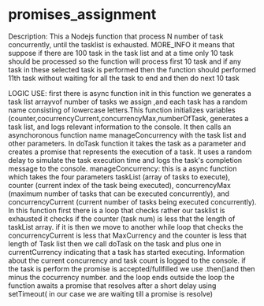 # promises_assignment


Description:
This a Nodejs function that process N number of task concurrently, until the tasklist is exhausted.
MORE_INFO
it means that suppose if there are 100 task in the task list and at a time only 10 task should be processed so the function will process first 10 task and if any task in these selected task is performed then the function should performed 11th task without waiting for all the task to end and then do next 10 task

LOGIC USE:
first there is async function init in this function we generates a task list arrayvof number of tasks we assign ,and each task has a random name consisting of lowercase letters.This  function initializes variables (counter,cocurrencyCurrent,concurrencyMax,numberOfTask, generates a task list, and logs relevant information to the console. It then calls an asynchoronous function name  manageConcurrency with the task list and other parameters.
In doTask function it takes the task as a parameter and creates a promise that represents the execution of a task. It uses a random delay to simulate the task execution time and logs the task's completion message to the console.
manageConcurrency:
this is a async function which takes the  four parameters taskList (array of tasks to execute), counter (current index of the task being executed), concurrencyMax (maximum number of tasks that can be executed concurrently), and concurrencyCurrent (current number of tasks being executed concurrently). In this function first there is a loop that checks rather our tasklist is exhausted it checks if the counter (task num)  is less that the length of taskList array. if it is then we move to another while loop that checks the concurrencyCurrent is less that MaxCurrency and the counter is less that length of Task list then we call doTask on the task  and plus one in currentCurrency indicating that a task has started executing. Information about the current concurrency and task count is logged to the console. 
if the  task is perform the promise is accepted/fullfilled  we use .then()and then minus the cocurrency number. and the loop ends  outside the loop 
the function awaits a promise that resolves after a short delay using setTimeout( in our case we are waiting till a promise is resolve)


